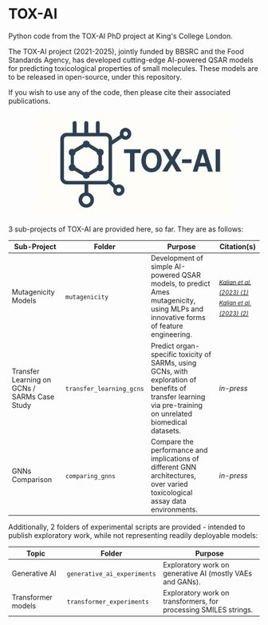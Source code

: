 # TOX-AI
Python code from the TOX-AI PhD project at King's College London.

The TOX-AI project (2021-2025), jointly funded by BBSRC and the Food Standards Agency, has developed cutting-edge AI-powered QSAR models for predicting toxicological properties of small molecules. These models are to be released in open-source, under this repository.

If you wish to use any of the code, then please cite their associated publications.
<p align="center">
  <img src="visual_design/tox-ai_logo_2.png" alt="Project Logo" width="400"/>
</p>

3 sub-projects of TOX-AI are provided here, so far. They are as follows:

| Sub-Project | Folder | Purpose | Citation(s) |
|----------|---------|---------|---------|
| Mutagenicity Models | `mutagenicity` | Development of simple AI-powered QSAR models, to predict Ames mutagenicity, using MLPs and innovative forms of feature engineering. | <sub>[_Kalian et al. (2023) (1)_](https://doi.org/10.3390/toxics11070572)</sub><br><sub>[_Kalian et al. (2023) (2)_](https://doi.org/10.1016/B978-0-443-15274-0.50432-7)</sub> |
| Transfer Learning on GCNs / SARMs Case Study | `transfer_learning_gcns` | Predict organ-specific toxicity of SARMs, using GCNs, with exploration of benefits of transfer learning via pre-training on unrelated biomedical datasets. | _in-press_ |
| GNNs Comparison | `comparing_gnns` | Compare the performance and implications of different GNN architectures, over varied toxicological assay data environments. | _in-press_ |

Additionally, 2 folders of experimental scripts are provided - intended to publish exploratory work, while not representing readily deployable models:

| Topic | Folder | Purpose |
|----------|---------|---------|
| Generative AI | `generative_ai_experiments` | Exploratory work on generative AI (mostly VAEs and GANs). |
| Transformer models | `transformer_experiments` | Exploratory work on transformers, for processing SMILES strings. |
